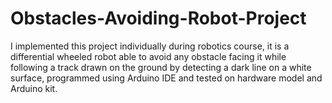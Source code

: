 # Obstacles-Avoiding-Robot-Project

I implemented this project individually during robotics course, it is a differential wheeled robot able to avoid any obstacle facing it while following a track drawn on the ground by detecting a dark line on a white surface, programmed using Arduino IDE and tested on hardware model and Arduino kit.


